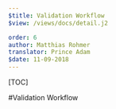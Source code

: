 ```yaml
---
$title: Validation Workflow
$view: /views/docs/detail.j2

order: 6
author: Matthias Rohmer
translator: Prince Adam
$date: 11-09-2018
---
```


[TOC]

#Validation Workflow

